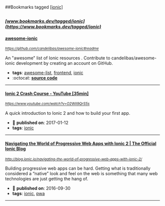 ##Bookmarks tagged [[ionic]](https://www.bookmarks.dev?q=[ionic])

_<sup><sup>[www.bookmarks.dev/tagged/ionic](https://www.bookmarks.dev/tagged/ionic)</sup></sup>_
---
#### [awesome-ionic](https://github.com/candelibas/awesome-ionic#readme)
_<sup>https://github.com/candelibas/awesome-ionic#readme</sup>_

An "awesome" list of Ionic resources . Contribute to candelibas/awesome-ionic development by creating an account on GitHub.
* **tags**: [awesome-list](../tagged/awesome-list.md), [frontend](../tagged/frontend.md), [ionic](../tagged/ionic.md)
* :octocat: **[source code](https://github.com/candelibas/awesome-ionic#readme)**
---
#### [Ionic 2 Crash Course - YouTube [35min]](https://www.youtube.com/watch?v=O2WiI9QrS5s)
_<sup>https://www.youtube.com/watch?v=O2WiI9QrS5s</sup>_

A quick introduction to Ionic 2 and how to build your first app.
* :calendar: **published on**: 2017-01-12
* **tags**: [ionic](../tagged/ionic.md)
---
#### [Navigating the World of Progressive Web Apps with Ionic 2  |  The Official Ionic Blog](http://blog.ionic.io/navigating-the-world-of-progressive-web-apps-with-ionic-2/)
_<sup>http://blog.ionic.io/navigating-the-world-of-progressive-web-apps-with-ionic-2/</sup>_

Building progressive web apps can be hard. Getting what is traditionally considered a “native” look and feel on the web is something that many web technologies are just getting the hang of. 
* :calendar: **published on**: 2016-09-30
* **tags**: [ionic](../tagged/ionic.md), [pwa](../tagged/pwa.md)
---
